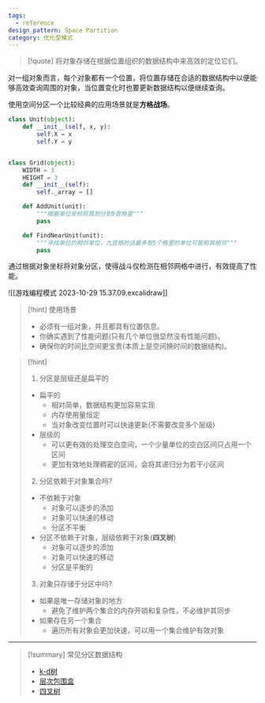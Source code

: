 ```yaml
---
tags:
  - reference
design_pattern: Space Partition
category: 优化型模式
---
```

> [!quote]
   将对象存储在根据位置组织的数据结构中来高效的定位它们。
   >
   对一组对象而言，每个对象都有一个位置，将位置存储在合适的数据结构中以便能够高效查询周围的对象，当位置变化时也要更新数据结构以便继续查询。

使用空间分区一个比较经典的应用场景就是**方格战场**。

```python
class Unit(object):
	def __init__(self, x, y):
		self.X = x
		self.Y = y


class Grid(object):
	WIDTH = 3
	HEIGHT = 3
	def __init__(self):
		self._array = []

	def AddUnit(unit):
		"""根据单位坐标将其划分到9宫格里"""
		pass

	def FindNearUnit(unit):
		"""寻找单位的相邻单位，九宫格的话最多有5个格里的单位可能和其相邻"""
		pass
```

通过根据对象坐标将对象分区，使得战斗仅检测在相邻网格中进行，有效提高了性能。

![[游戏编程模式 2023-10-29 15.37.09.excalidraw]]

> [!hint] 使用场景
> - 必须有一组对象，并且都具有位置信息。
> - 你确实遇到了性能问题(只有几个单位很显然没有性能问题)。
> - 确保你的时间比空间更宝贵(本质上是空间换时间的数据结构)。

> [!hint]
> 1. 分区是层级还是扁平的
>	- 扁平的
>		- 相对简单，数据结构更加容易实现
>		- 内存使用量恒定
>		- 当对象改变位置时可以快速更新(不需要改变多个层级)
>	- 层级的
>		- 可以更有效的处理空白空间，一个少量单位的空白区间只占用一个区间
>		- 更加有效地处理稠密的区间，会将其递归分为若干小区间
> 2. 分区依赖于对象集合吗?
>	- 不依赖于对象
>		- 对象可以逐步的添加
>		- 对象可以快速的移动
>		- 分区不平衡
>	- 分区不依赖于对象，层级依赖于对象(**四叉树**)
>		- 对象可以逐步的添加
>		- 对象可以快速的移动
>		- 分区是平衡的
> 3. 对象只存储于分区中吗?
>	- 如果是唯一存储对象的地方
>		- 避免了维护两个集合的内存开销和复杂性，不必维护其同步
>	- 如果存在另一个集合
>		- 遍历所有对象会更加快速，可以用一个集合维护有效对象

---

> [!summary] 常见分区数据结构
> - [k-d树](https://zhuanlan.zhihu.com/p/53826008)
> - [层次包围盒](https://blog.csdn.net/sunshine543123/article/details/107041122)
> - [四叉树](https://blog.csdn.net/zhouxuguang236/article/details/12312099)